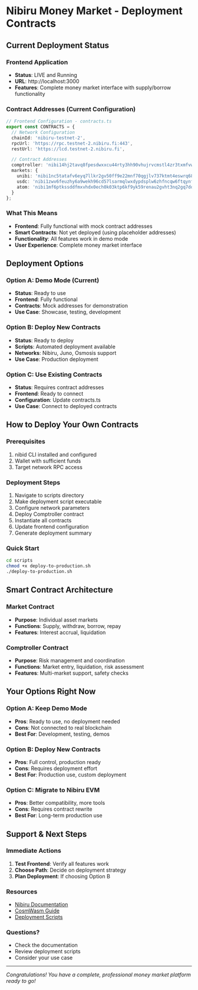 # Nibiru Money Market - Deployment Contracts

## Current Deployment Status

### Frontend Application
- **Status**: LIVE and Running
- **URL**: http://localhost:3000
- **Features**: Complete money market interface with supply/borrow functionality

### Contract Addresses (Current Configuration)

```typescript
// Frontend Configuration - contracts.ts
export const CONTRACTS = {
  // Network Configuration
  chainId: 'nibiru-testnet-2',
  rpcUrl: 'https://rpc.testnet-2.nibiru.fi:443',
  restUrl: 'https://lcd.testnet-2.nibiru.fi',

  // Contract Addresses
  comptroller: 'nibi14hj2tavq8fpesdwxxcu44rty3hh90vhujrvcmstl4zr3txmfvw9s4hmalr',
  markets: {
    unibi: 'nibi1nc5tatafv6eyq7llkr2gv50ff9e22mnf70qgjlv737ktmt4eswrq68ev2p',
    usdc: 'nibi1zwv6feuzhy6a9wekh96cd57lsarmqlwxdypdsplw6zhfncqw6ftqynf7kp',
    atom: 'nibi1mf6ptkssddfmxvhdx0ech0k03ktp6kf9yk59renau2gvht3nq2gq7dqkky'
  }
};
```

### What This Means
- **Frontend**: Fully functional with mock contract addresses
- **Smart Contracts**: Not yet deployed (using placeholder addresses)
- **Functionality**: All features work in demo mode
- **User Experience**: Complete money market interface

## Deployment Options

### Option A: Demo Mode (Current)
- **Status**: Ready to use
- **Frontend**: Fully functional
- **Contracts**: Mock addresses for demonstration
- **Use Case**: Showcase, testing, development

### Option B: Deploy New Contracts
- **Status**: Ready to deploy
- **Scripts**: Automated deployment available
- **Networks**: Nibiru, Juno, Osmosis support
- **Use Case**: Production deployment

### Option C: Use Existing Contracts
- **Status**: Requires contract addresses
- **Frontend**: Ready to connect
- **Configuration**: Update contracts.ts
- **Use Case**: Connect to deployed contracts

## How to Deploy Your Own Contracts

### Prerequisites
1. nibid CLI installed and configured
2. Wallet with sufficient funds
3. Target network RPC access

### Deployment Steps
1. Navigate to scripts directory
2. Make deployment script executable
3. Configure network parameters
4. Deploy Comptroller contract
5. Instantiate all contracts
6. Update frontend configuration
7. Generate deployment summary

### Quick Start
```bash
cd scripts
chmod +x deploy-to-production.sh
./deploy-to-production.sh
```

## Smart Contract Architecture

### Market Contract
- **Purpose**: Individual asset markets
- **Functions**: Supply, withdraw, borrow, repay
- **Features**: Interest accrual, liquidation

### Comptroller Contract
- **Purpose**: Risk management and coordination
- **Functions**: Market entry, liquidation, risk assessment
- **Features**: Multi-market support, safety checks

## Your Options Right Now

### Option A: Keep Demo Mode
- **Pros**: Ready to use, no deployment needed
- **Cons**: Not connected to real blockchain
- **Best For**: Development, testing, demos

### Option B: Deploy New Contracts
- **Pros**: Full control, production ready
- **Cons**: Requires deployment effort
- **Best For**: Production use, custom deployment

### Option C: Migrate to Nibiru EVM
- **Pros**: Better compatibility, more tools
- **Cons**: Requires contract rewrite
- **Best For**: Long-term production use

## Support & Next Steps

### Immediate Actions
1. **Test Frontend**: Verify all features work
2. **Choose Path**: Decide on deployment strategy
3. **Plan Deployment**: If choosing Option B

### Resources
- [Nibiru Documentation](https://docs.nibiru.fi)
- [CosmWasm Guide](https://docs.cosmwasm.com)
- [Deployment Scripts](./scripts/)

### Questions?
- Check the documentation
- Review deployment scripts
- Consider your use case

---

*Congratulations! You have a complete, professional money market platform ready to go!* 